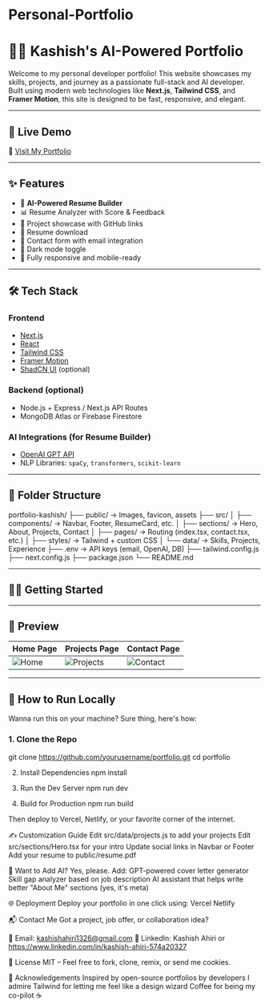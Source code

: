 # Personal-Portfolio
# 👩‍💻 Kashish's AI-Powered Portfolio

Welcome to my personal developer portfolio! This website showcases my skills, projects, and journey as a passionate full-stack and AI developer. Built using modern web technologies like **Next.js**, **Tailwind CSS**, and **Framer Motion**, this site is designed to be fast, responsive, and elegant.

---

## 🚀 Live Demo

🔗 [Visit My Portfolio](https://your-portfolio-link.vercel.app)

---

## ✨ Features

- 🧠 **AI-Powered Resume Builder**
- 📊 Resume Analyzer with Score & Feedback
- 💼 Project showcase with GitHub links
- 📃 Resume download
- 📧 Contact form with email integration
- 🌙 Dark mode toggle
- 📱 Fully responsive and mobile-ready

---

## 🛠️ Tech Stack

### Frontend
- [Next.js](https://nextjs.org/)
- [React](https://reactjs.org/)
- [Tailwind CSS](https://tailwindcss.com/)
- [Framer Motion](https://www.framer.com/motion/)
- [ShadCN UI](https://ui.shadcn.com/) (optional)

### Backend (optional)
- Node.js + Express / Next.js API Routes
- MongoDB Atlas or Firebase Firestore

### AI Integrations (for Resume Builder)
- [OpenAI GPT API](https://platform.openai.com/)
- NLP Libraries: `spaCy`, `transformers`, `scikit-learn`

---

## 📁 Folder Structure
portfolio-kashish/
├── public/ → Images, favicon, assets
├── src/
│ ├── components/ → Navbar, Footer, ResumeCard, etc.
│ ├── sections/ → Hero, About, Projects, Contact
│ ├── pages/ → Routing (index.tsx, contact.tsx, etc.)
│ ├── styles/ → Tailwind + custom CSS
│ └── data/ → Skills, Projects, Experience
├── .env → API keys (email, OpenAI, DB)
├── tailwind.config.js
├── next.config.js
├── package.json
└── README.md


---

## 🧑‍💻 Getting Started

---

## 📸 Preview

| Home Page | Projects Page | Contact Page |
|-----------|---------------|--------------|
| ![Home](./public/preview-home.png) | ![Projects](./public/preview-projects.png) | ![Contact](./public/preview-contact.png) |

---

## 🧪 How to Run Locally
Wanna run this on your machine? Sure thing, here's how:

### 1. Clone the Repo

git clone https://github.com/yourusername/portfolio.git
cd portfolio

2. Install Dependencies
npm install

3. Run the Dev Server
npm run dev

4. Build for Production
npm run build

Then deploy to Vercel, Netlify, or your favorite corner of the internet.

✍️ Customization Guide
Edit src/data/projects.js to add your projects
Edit src/sections/Hero.tsx for your intro
Update social links in Navbar or Footer
Add your resume to public/resume.pdf

🤖 Want to Add AI?
Yes, please. Add:
GPT-powered cover letter generator
Skill gap analyzer based on job description
AI assistant that helps write better "About Me" sections (yes, it's meta)

🌐 Deployment
Deploy your portfolio in one click using:
Vercel
Netlify

📬 Contact Me
Got a project, job offer, or collaboration idea?

📧 Email: kashishahiri1326@gmail.com
🔗 LinkedIn: Kashish Ahiri or https://www.linkedin.com/in/kashish-ahiri-574a20327
 

📝 License
MIT – Feel free to fork, clone, remix, or send me cookies.

🌟 Acknowledgements
Inspired by open-source portfolios by developers I admire
Tailwind for letting me feel like a design wizard
Coffee for being my co-pilot ☕

